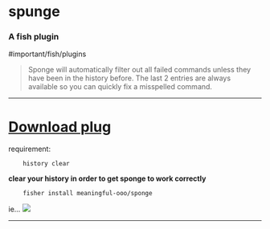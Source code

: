 # spunge 
### A fish plugin
#important/fish/plugins 

>	Sponge will automatically filter out all failed commands unless they have been in the history before. The last 2 entries are always available so you can quickly fix a misspelled command.


---


# [Download plug](https://github.com/meaningful-ooo/sponge)

requirement:

		history clear

**clear your history in order to get sponge to work correctly**


		fisher install meaningful-ooo/sponge


ie...
![](aharo24%202023-01-13%20at%202.37.55%20AM.png)

---